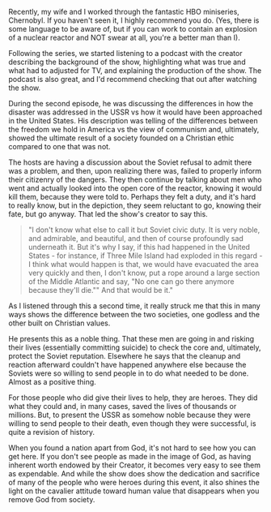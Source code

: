 Recently, my wife and I worked through the fantastic HBO miniseries, Chernobyl. If you haven't seen it, I highly recommend you do. (Yes, there is some language to be aware of, but if you can work to contain an explosion of a nuclear reactor and NOT swear at all, you're a better man than I).

Following the series, we started listening to a podcast with the creator describing the background of the show, highlighting what was true and what had to adjusted for TV, and explaining the production of the show. The podcast is also great, and I'd recommend checking that out after watching the show.

During the second episode, he was discussing the differences in how the disaster was addressed in the USSR vs how it would have been approached in the United States. His description was telling of the differences between the freedom we hold in America vs the view of communism and, ultimately, showed the ultimate result of a society founded on a Christian ethic compared to one that was not. 

The hosts are having a discussion about the Soviet refusal to admit there was a problem, and then, upon realizing there was, failed to properly inform their citizenry of the dangers. They then continue by talking about men who went and actually looked into the open core of the reactor, knowing it would kill them, because they were told to. Perhaps they felt a duty, and it's hard to really know, but in the depiction, they seem reluctant to go, knowing their fate, but go anyway. That led the show's creator to say this.

> "I don't know what else to call it but Soviet civic duty. It is very noble, and admirable, and beautiful, and then of course profoundly sad underneath it. But it's why I say, if this had happened in the United States - for instance, if Three Mile Island had exploded in this regard - I think what would happen is that, we would have evacuated the area very quickly and then, I don't know, put a rope around a large section of the Middle Atlantic and say, "No one can go there anymore because they'll die."" And that would be it."

As I listened through this a second time, it really struck me that this in many ways shows the difference between the two societies, one godless and the other built on Christian values.

He presents this as a noble thing. That these men are going in and risking their lives (essentially committing suicide) to check the core and, ultimately, protect the Soviet reputation. Elsewhere he says that the cleanup and reaction afterward couldn't have happened anywhere else because the Soviets were so willing to send people in to do what needed to be done. Almost as a positive thing.

For those people who did give their lives to help, they are heroes. They did what they could and, in many cases, saved the lives of thousands or millions. But, to present the USSR as somehow noble because they were willing to send people to their death, even though they were successful, is quite a revision of history.

When you found a nation apart from God, it's not hard to see how you can get here. If you don't see people as made in the image of God, as having inherent worth endowed by their Creator, it becomes very easy to see them as expendable. And while the show does show the dedication and sacrifice of many of the people who were heroes during this event, it also shines the light on the cavalier attitude toward human value that disappears when you remove God from society.

